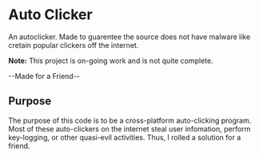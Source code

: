 # Auto Clicker
An autoclicker.  Made to guarentee the source does not have malware like cretain popular clickers off the internet.

**Note:** This project is on-going work and is not quite complete.

--Made for a Friend--

## Purpose

The purpose of this code is to be a cross-platform auto-clicking program. Most of these auto-clickers on the internet steal user infomation, perform key-logging, or other quasi-evil activities. Thus, I rolled a solution for a friend.
